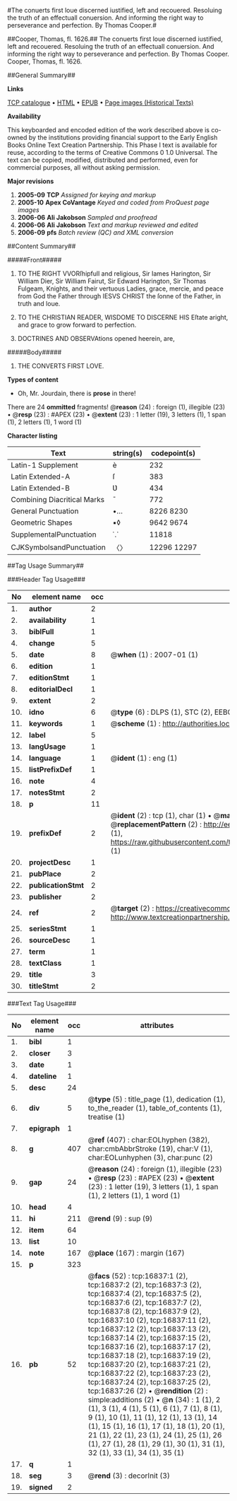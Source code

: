 #The conuerts first loue discerned iustified, left and recouered. Resoluing the truth of an effectuall conuersion. And informing the right way to perseverance and perfection. By Thomas Cooper.#

##Cooper, Thomas, fl. 1626.##
The conuerts first loue discerned iustified, left and recouered. Resoluing the truth of an effectuall conuersion. And informing the right way to perseverance and perfection. By Thomas Cooper.
Cooper, Thomas, fl. 1626.

##General Summary##

**Links**

[TCP catalogue](http://www.ota.ox.ac.uk/tcp/)  • 
[HTML](http://tei.it.ox.ac.uk/tcp/Texts-HTML/free/A19/A19287.html)  • 
[EPUB](http://tei.it.ox.ac.uk/tcp/Texts-EPUB/free/A19/A19287.epub) • 
[Page images (Historical Texts)](https://data.historicaltexts.jisc.ac.uk/view?pubId=eebo-99851558e&pageId=eebo-99851558e-16837-1)

**Availability**

This keyboarded and encoded edition of the
	       work described above is co-owned by the institutions
	       providing financial support to the Early English Books
	       Online Text Creation Partnership. This Phase I text is
	       available for reuse, according to the terms of Creative
	       Commons 0 1.0 Universal. The text can be copied,
	       modified, distributed and performed, even for
	       commercial purposes, all without asking permission.

**Major revisions**

1. __2005-09__ __TCP__ *Assigned for keying and markup*
1. __2005-10__ __Apex CoVantage__ *Keyed and coded from ProQuest page images*
1. __2006-06__ __Ali Jakobson__ *Sampled and proofread*
1. __2006-06__ __Ali Jakobson__ *Text and markup reviewed and edited*
1. __2006-09__ __pfs__ *Batch review (QC) and XML conversion*

##Content Summary##

#####Front#####

1. TO THE RIGHT VVORſhipfull and religious, Sir Iames Harington, Sir William Dier, Sir William Fairut, Sir Edward Harington, Sir Thomas Fulgeam, Knights, and their vertuous Ladies, grace, mercie, and peace from God the Father through IESVS CHRIST the ſonne of the Father, in truth and loue.

1. TO THE CHRISTIAN READER, WISDOME TO DISCERNE HIS Eſtate aright, and grace to grow forward to perfection.

1. DOCTRINES AND OBSERVAtions opened heerein, are,

#####Body#####

1. THE CONVERTS FIRST LOVE.

**Types of content**

  * Oh, Mr. Jourdain, there is **prose** in there!

There are 24 **ommitted** fragments! 
 @__reason__ (24) : foreign (1), illegible (23)  •  @__resp__ (23) : #APEX (23)  •  @__extent__ (23) : 1 letter (19), 3 letters (1), 1 span (1), 2 letters (1), 1 word (1)

**Character listing**


|Text|string(s)|codepoint(s)|
|---|---|---|
|Latin-1 Supplement|è|232|
|Latin Extended-A|ſ|383|
|Latin Extended-B|Ʋ|434|
|Combining             Diacritical Marks|̄|772|
|General Punctuation|•…|8226 8230|
|Geometric Shapes|▪◊|9642 9674|
|SupplementalPunctuation|⸪|11818|
|CJKSymbolsandPunctuation|〈〉|12296 12297|

##Tag Usage Summary##

###Header Tag Usage###

|No|element name|occ|attributes|
|---|---|---|---|
|1.|__author__|2||
|2.|__availability__|1||
|3.|__biblFull__|1||
|4.|__change__|5||
|5.|__date__|8| @__when__ (1) : 2007-01 (1)|
|6.|__edition__|1||
|7.|__editionStmt__|1||
|8.|__editorialDecl__|1||
|9.|__extent__|2||
|10.|__idno__|6| @__type__ (6) : DLPS (1), STC (2), EEBO-CITATION (1), PROQUEST (1), VID (1)|
|11.|__keywords__|1| @__scheme__ (1) : http://authorities.loc.gov/ (1)|
|12.|__label__|5||
|13.|__langUsage__|1||
|14.|__language__|1| @__ident__ (1) : eng (1)|
|15.|__listPrefixDef__|1||
|16.|__note__|4||
|17.|__notesStmt__|2||
|18.|__p__|11||
|19.|__prefixDef__|2| @__ident__ (2) : tcp (1), char (1)  •  @__matchPattern__ (2) : ([0-9\-]+):([0-9IVX]+) (1), (.+) (1)  •  @__replacementPattern__ (2) : http://eebo.chadwyck.com/downloadtiff?vid=$1&page=$2 (1), https://raw.githubusercontent.com/textcreationpartnership/Texts/master/tcpchars.xml#$1 (1)|
|20.|__projectDesc__|1||
|21.|__pubPlace__|2||
|22.|__publicationStmt__|2||
|23.|__publisher__|2||
|24.|__ref__|2| @__target__ (2) : https://creativecommons.org/publicdomain/zero/1.0/ (1), http://www.textcreationpartnership.org/docs/. (1)|
|25.|__seriesStmt__|1||
|26.|__sourceDesc__|1||
|27.|__term__|1||
|28.|__textClass__|1||
|29.|__title__|3||
|30.|__titleStmt__|2||


###Text Tag Usage###

|No|element name|occ|attributes|
|---|---|---|---|
|1.|__bibl__|1||
|2.|__closer__|3||
|3.|__date__|1||
|4.|__dateline__|1||
|5.|__desc__|24||
|6.|__div__|5| @__type__ (5) : title_page (1), dedication (1), to_the_reader (1), table_of_contents (1), treatise (1)|
|7.|__epigraph__|1||
|8.|__g__|407| @__ref__ (407) : char:EOLhyphen (382), char:cmbAbbrStroke (19), char:V (1), char:EOLunhyphen (3), char:punc (2)|
|9.|__gap__|24| @__reason__ (24) : foreign (1), illegible (23)  •  @__resp__ (23) : #APEX (23)  •  @__extent__ (23) : 1 letter (19), 3 letters (1), 1 span (1), 2 letters (1), 1 word (1)|
|10.|__head__|4||
|11.|__hi__|211| @__rend__ (9) : sup (9)|
|12.|__item__|64||
|13.|__list__|10||
|14.|__note__|167| @__place__ (167) : margin (167)|
|15.|__p__|323||
|16.|__pb__|52| @__facs__ (52) : tcp:16837:1 (2), tcp:16837:2 (2), tcp:16837:3 (2), tcp:16837:4 (2), tcp:16837:5 (2), tcp:16837:6 (2), tcp:16837:7 (2), tcp:16837:8 (2), tcp:16837:9 (2), tcp:16837:10 (2), tcp:16837:11 (2), tcp:16837:12 (2), tcp:16837:13 (2), tcp:16837:14 (2), tcp:16837:15 (2), tcp:16837:16 (2), tcp:16837:17 (2), tcp:16837:18 (2), tcp:16837:19 (2), tcp:16837:20 (2), tcp:16837:21 (2), tcp:16837:22 (2), tcp:16837:23 (2), tcp:16837:24 (2), tcp:16837:25 (2), tcp:16837:26 (2)  •  @__rendition__ (2) : simple:additions (2)  •  @__n__ (34) : 1 (1), 2 (1), 3 (1), 4 (1), 5 (1), 6 (1), 7 (1), 8 (1), 9 (1), 10 (1), 11 (1), 12 (1), 13 (1), 14 (1), 15 (1), 16 (1), 17 (1), 18 (1), 20 (1), 21 (1), 22 (1), 23 (1), 24 (1), 25 (1), 26 (1), 27 (1), 28 (1), 29 (1), 30 (1), 31 (1), 32 (1), 33 (1), 34 (1), 35 (1)|
|17.|__q__|1||
|18.|__seg__|3| @__rend__ (3) : decorInit (3)|
|19.|__signed__|2||
